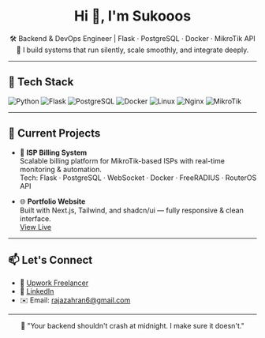 <h1 align="center">Hi 👋, I'm Sukooos</h1>
<p align="center">
  🛠️ Backend & DevOps Engineer | Flask · PostgreSQL · Docker · MikroTik API  
  <br>
  🎯 I build systems that run silently, scale smoothly, and integrate deeply.
</p>

---

## 🧰 Tech Stack

![Python](https://img.shields.io/badge/-Python-3776AB?style=flat&logo=python&logoColor=white)
![Flask](https://img.shields.io/badge/-Flask-000000?style=flat&logo=flask&logoColor=white)
![PostgreSQL](https://img.shields.io/badge/-PostgreSQL-4169E1?style=flat&logo=postgresql&logoColor=white)
![Docker](https://img.shields.io/badge/-Docker-2496ED?style=flat&logo=docker&logoColor=white)
![Linux](https://img.shields.io/badge/-Linux-FCC624?style=flat&logo=linux&logoColor=black)
![Nginx](https://img.shields.io/badge/-Nginx-009639?style=flat&logo=nginx&logoColor=white)
![MikroTik](https://img.shields.io/badge/-MikroTik-EA212D?style=flat&logoColor=white)

---

## 🚀 Current Projects

- 🔧 **ISP Billing System**  
  Scalable billing platform for MikroTik-based ISPs with real-time monitoring & automation.  
  Tech: Flask · PostgreSQL · WebSocket · Docker · FreeRADIUS · RouterOS API

- 🌐 **Portfolio Website**  
  Built with Next.js, Tailwind, and shadcn/ui — fully responsive & clean interface.  
  [View Live](https://sukooos.vercel.app)

---

## 📫 Let's Connect

- 💼 [Upwork Freelancer](https://www.upwork.com/freelancers/~01584aa2b81b83572c)
- 🔗 [LinkedIn](https://www.linkedin.com/in/raja-zahran/) <!-- (update jika sudah punya) -->
- ✉️ Email: rajazahran6@gmail.com <!-- ganti ke email lo -->

---

<p align="center">
  🚀 "Your backend shouldn't crash at midnight. I make sure it doesn't."
</p>
